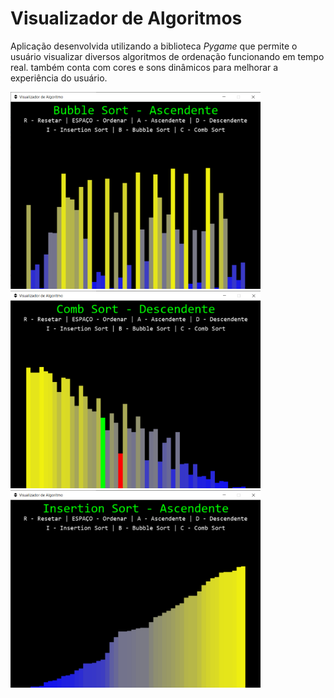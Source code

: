 # Visualizador de Algoritmos

Aplicação desenvolvida utilizando a biblioteca *Pygame* que permite o usuário visualizar diversos algoritmos de ordenação funcionando em tempo real. também conta com cores e sons dinâmicos para melhorar a experiência do usuário. 

<img src="./img/print_1.png" width="400">
<img src="./img/print_2.png" width="400">
<img src="./img/print_3.png" width="400">
